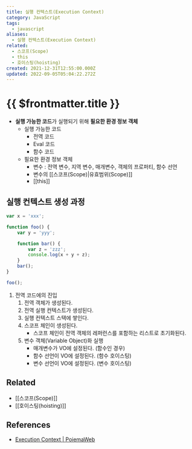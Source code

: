 ```yaml
---
title: 실행 컨텍스트(Execution Context)
category: JavaScript
tags:
  - javascript
aliases:
  - 실행 컨텍스트(Execution Context)
related:
  - 스코프(Scope)
  - this
  - 호이스팅(hoisting)
created: 2021-12-31T12:55:00.000Z
updated: 2022-09-05T05:04:22.272Z
---
```


# {{ $frontmatter.title }}

- **실행 가능한 코드**가 실행되기 위해 **필요한 환경 정보 객체**
  - 실행 가능한 코드
    - 전역 코드
    - Eval 코드
    - 함수 코드
  - 필요한 환경 정보 객체
    - 변수 : 전역 변수, 지역 변수, 매개변수, 객체의 프로퍼티, 함수 선언
    - 변수의 [[스코프(Scope)|유효범위(Scope)]]
    - [[this]]

## 실행 컨텍스트 생성 과정

```js
var x = 'xxx';

function foo() {
	var y = 'yyy';

	function bar() {
		var z = 'zzz';
		console.log(x + y + z);
	}
	bar();
}

foo();
```

1. 전역 코드에의 진입
   1. 전역 객체가 생성된다.
   2. 전역 실행 컨텍스트가 생성된다.
   3. 실행 컨텍스트 스택에 쌓인다.
   4. 스코프 체인이 생성된다.
      - 스코프 체인이 전역 객체의 레퍼런스를 포함하는 리스트로 초기화된다.
   5. 변수 객체(Variable Object)화 실행
      - 매개변수가 VO에 설정된다. (함수인 경우)
      - 함수 선언이 VO에 설정된다. (함수 호이스팅)
      - 변수 선언이 VO에 설정된다. (변수 호이스팅)

## Related

- [[스코프(Scope)]]
- [[호이스팅(hoisting)]]

## References

- [Execution Context | PoiemaWeb](https://poiemaweb.com/js-execution-context#31-%EC%A0%84%EC%97%AD-%EC%BD%94%EB%93%9C%EC%97%90%EC%9D%98-%EC%A7%84%EC%9E%85)
